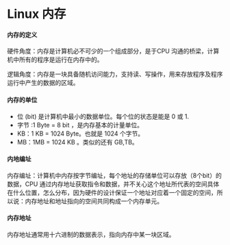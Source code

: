 # Linux 内存

#### 内存的定义

硬件角度：内存是计算机必不可少的一个组成部分，是于CPU 沟通的桥梁，计算机中所有的程序是运行在内存中的。

逻辑角度：内存是一块具备随机访问能力，支持读、写操作，用来存放程序及程序运行中产生的数据的区域。

#### 内存的单位

* 位 (bit) 是计算机中最小的数据单位。每个位的状态是能是 0 或 1.
* 字节 :1 Byte = 8 bit ，是内存基本的计量单位。
* KB：1 KB = 1024 Byte。也就是 1024 个字节。
* MB：1MB = 1024 KB 。类似的还有 GB,TB。

#### 内地编址

内存编址：计算机中内存按字节编址，每个地址的存储单位可以存放（8个bit）的数据，CPU 通过内存地址获取指令和数据，并不关心这个地址所代表的空间具体在什么位置，怎么分布，因为硬件的设计保证一个地址对应着一个固定的空间，所以说：内存地址和地址指向的空间共同构成一个内存单元。

#### 内存地址

内存地址通常用十六进制的数据表示，指向内存中某一块区域。

